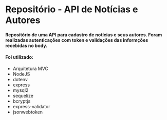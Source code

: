 # Repositório - API de Notícias e Autores
#### Repositório de uma API para cadastro de notícias e seus autores. Foram realizadas autenticações com token e validações das informções recebidas no body.

#### Foi utilizado:
- Arquitetura MVC
- NodeJS
- dotenv
- express
- mysql2
- sequelize
- bcryptjs
- express-validator
- jsonwebtoken